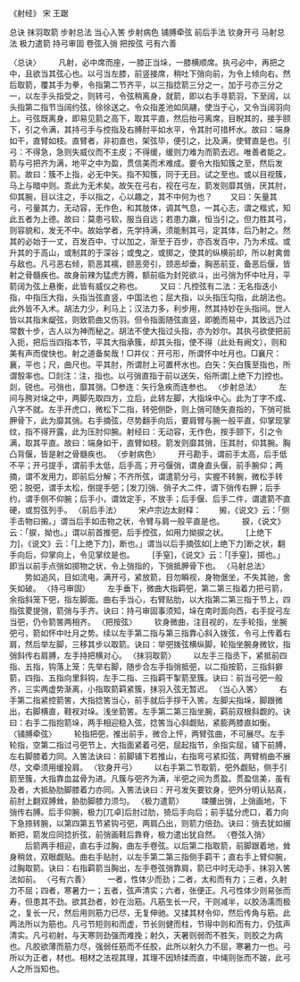 《射经》 宋 王踞

总诀 抹羽取箭
步射总法 当心入筈
步射病色 铺膊牵弦
前后手法 钦身开弓
马射总法 极力遣箭
持弓审固 卷弦入弰
把按弦 弓有六善

〈总诀〉
　　凡射，必中席而座，一膝正当垛，一膝横顺席。执弓必中，再把之中，且欲当其弦心也。以弓当左膝，前竖接席，稍吐下弰向前，为令上倾向右。然后取箭，覆其手为拳，令指第二节齐平，以三指捻箭三分之一，加于弓亦三分之一，以左手头指受之，则转弓，令弦稍离身，就箭，即以右手寻箭羽，下至阔，以头指第二指节当阔约弦，徐徐送之。令众指差池如凤翮，使当于心，又令当阔羽向上。弓弦既离身，即易见箭之高下，取其平直，然后抬弓离席，目睨其的，接手颐下，引之令满，其持弓手与控指及右膊肘平如水平，令其肘可措杯水。故曰：端身如干，直臂如枝。直臂者，非初直也，架弦毕，便引之，比及满，使臂直是也。引弓：不得急，急则失威仪而不主皮；不得缓，缓则力难为而箭去迟。唯善者能之。箭与弓把齐为满，地平之中为盈，贯信美而术难成。要令大指知簇之至，然后发箭。故曰：簇不上指，必无中矢。指不知簇，同于无目。试之至也。或以目视簇，马上与暗中则。乖此为无术矣。故矢在弓右，视在弓左，箭发则靡其弰，厌其肘，仰其腕，目以注之，手以指之，心以趣之，其不中何为也？
　　又曰：矢量其弓，弓量其力，无动容，无作色，和其肢体，调其气息，一其心志，谓之楷式，知此五者为上德。故曰：莫患弓软，服当自远；若患力羸，恒当引之。但力胜其弓，则容貌和，发无不中。故始学者，先学持满，须能制其弓，定其体，后乃射之。然其的必始于一丈，百发百中，寸以加之，渐至于百步，亦百发百中，乃为术成。或升其的于高山，或制其的于深谷；或曳之，或掷之，使其的纵横前却，所以射禽兽与敌也。凡弓恶右倾，箭恶其襦，颐恶旁引，颈恶却垂，胸恶前亚，备恶后偃，皆射之骨髓疾也。故身前辣为猛虎方腾，额前临为封兕欲斗，出弓弰为怀中吐月，平箭阔为弦上悬衡，此皆有威仪之称也。
　　又曰：凡控弦有二法：无名指迭小指，中指压大指，头指当弦直竖，中国法也；屈大指，以头指压勾指，此胡法也。此外皆不入术。胡法力少，利马上；汉法力多，利步用，然其持妙在头指间。世人皆以其指末龊弦，则致箭曲又伤羽。但令指面随弦直竖，即脆而易中，其致远乃过常数十步，古人以为神而秘之。胡法不使大指过头指，亦为妙尔。其执弓欲使把前入扼，把后当四指本节，平其大指承簇，却其头指，使不得（此处有阙文），则和美有声而俊快也。射之道备矣哉！□井仪：开弓形，所谓怀中吐月也。□襄尺：襄，平也；尺，曲尺也。平其肘，所谓肘上可置杯水也。白矢：矢白簇至指也，所谓彀率也。□剡注：注，指也。以弓弰直指于前以送矢，俗所谓[上绝下力]控也。剡，锐也。弓弰也，靡其弰。□参连：矢行急疾而连参也。
〈步射总法〉
　　左间与胯对垛之中，两脚先取四方，立后，此转左脚，大指垛中心。此为丁字不成、八字不就。左手开虎口，微松下二指，转弝侧卧，则上弰可随矢直指的，下弰可抵胛骨下，此为靡其弰。右手摘弦，尽势翻手向后，要肩臂与腕一般平直，仰掌现掌纹，指不得开露，此为压肘仰腕。射经曰：无动容，无作色，按手颐下，引之令满，取其平直。故曰：端身如干，直臂如枝。箭发则靡其弰，压其肘，仰其腕。胸凸背偃，皆是射之骨髓疾也。
〈步射病色〉
　　开弓勘手，谓前手太高，后手低不平；开弓提手，谓前手太低，后手高；开弓偃弰，谓身直头偃，前手腕仰；两摘，谓不发用力，即前后分解；不齐所弦，谓遣箭分弓，实握不转腕，微松手转弝；脱弝，谓手太松，倒提手弝；[发刀]弰、弰子大二件，谓下弰传右胛；后手约，谓手侧不仰腕；后手小，谓敛定手，不放手；后手偃、后手二件，谓遣箭不直硬，或剪弦列手。
〈前后手法〉
　　宋卢宗边太尉释：
　　摋，《说文》云：「侧手击物曰摋。」谓当后手如击物之状，令臂与肩一般平直是也。
　　捩，《说文》云：「捩，拗也。」谓以前首推弝，后手控弦，如用力拗捩之状。
　　[上绝下力]，《说文》云：「[上绝下力]，断也。」谓当以后手摘弦如[上绝下力]断之状，翻手向后，仰掌向上，令见掌纹是也。
　　[手窒]，《说文》云：「[手窒]，掷也。」即当以前手点弰如掷物之状，令上弰指的，下弰抵胛骨下也。
〈马射总法〉
　　势如追风，目如流电，满开弓，紧放箭，目勿瞬视，身物倨坐，不失其驰，舍矢如破。
〈持弓审固〉
　　左手垂下，微曲大指羁弝，第二第三指着力把弓箭，余指斜笼下弝，指左脚面。曲右手当心，右臂贴肋，以大指第二第三指于节上，四指弦畟提弰，箭弰与手齐。诀曰：持弓审固事须知，垛在南时面向西，右手捉弓左当弝，仍令箭筈两相齐。
〈把按弦〉
　　钦身微曲，注目视的，左手轮指，坐腕弝弓，箭如怀中吐月之势。续以左手第二指与第三指靠心斜入拨弦，令弓上传着右肩，然后举左脚，三移其步以取箭。诀曰：举弝拨弦横纵脚，轮指坐腕身微钦，指弰斜传右肩膊，左手持把横对心。
〈抹羽取箭〉
　　以左手三指丞下，紧抵前四指、五指，钩落上笼：先举右脚，随步合左手指弰抵弝，以二指按箭，三指斜擗箭，四指、五指向里斜钩，左手二指、三指羁干掣箭至簇。诀曰：前当弓弝一般齐，三实两虚势渐离，小指取箭羁紧簇，抹羽入弦无暂迟。
〈当心入筈〉
　　右手第二指紧控箭筈，大指捻筈当心，前手就后手拶干入筈。左脚尖指垛，脚跟微出，右脚横直，鞋衩对垛。浅坐箭筈。左手第二第三指坐腕，羁前双根斜觑的。诀曰：右手二指抱箭垛，两手相迎稳入弦，捻筈当心斜觑贴，紧膨两膝直如衡。
〈铺膊牵弦〉
　　轮指把弝，推出前手，微合上怦，两臂弦曲，不可展尽。左手轮指，空第二指过弓弝节上，大指面紧着弓弝，屈起指节，余指实屈，铺下前膊，左右脚膝着力同。入筈法诀曰：前脚铺下若推山，右指弯弓紧扣弦，两臂梢曲不展尽，文牵须用缓投肩。
〈钦身开弓〉
　　以右手第二节取箭，弝外觑贴，侧手引箭至簇，大指靠血盆骨为进。凡簇与弝齐为满，半弝之间为贯盈。贯盈信美，虽有及者，大抵胁肋脚膝着力亦同。入筈法诀曰：开弓发矢要钦身，弝外分明认贴真，前肘上翻双膊耸，胁肋脚膝力须匀。
〈极力遣箭〉
　　竦腰出弰，上弰画地，下弰传右膊。后手仰腕，极力[兀卓]后肘过肋，猗后手向后；前手猛分虎口，着力向下急捺转腕，以第四第五节紧钩弓弝，两肩凸出，则箭力倍劲。诀曰：弰去犹如搦断把，箭发应同捻折弦，前弰画鞋后靠脊，极力遣出犹自然。
〈卷弦入弰〉
　　后箭两手相迎，直右手过胸，曲左手卷弦。以后第二指取箭，前脚跟着地，耸身稍敛，双眼觑贴。曲右手贴肘，以左手第二第三指侧手羁干；直右手上臂仰腕，过胸取箭。诀曰：右指羁箭当胸出，左手卷弦弰靠肩，箭已中时无动手，抹羽入筈法如前。
〈弓有六善〉
　　一者，性体少而劲；二者，太和而有力；三者，久射力不屈；四者，寒暑力一；五者，弦声清实；六者，张便正。凡弓性体少则易张而寿，但患其不劲。欲其劲者，妙在治筋。凡筋生长一尺，干则减半，以胶汤濡而极之，复长一尺，然后用则筋力已尽，无复伸驰。又揉其材令仰，然后传角与筋。此两法所以为筋也。凡弓节短则和而虚，节长则健而柱，节得中则和而有力，仍弦声清实。凡弓初射，与天寒则劲强而难挽；射久，天暑则弱而不胜矢，则胶之为病也。凡胶欲薄而筋力尽，强弱任筋而不任胶，此所以射久力不屈，寒暑力一也。弓所以为正者，材也。相材之法视其理，其理不因矫揉而直，中绳则张而不跛，此弓人之所当知也。

